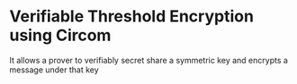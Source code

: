 # Verifiable Threshold Encryption using Circom
It allows a prover to verifiably secret share a symmetric key and encrypts a message under that key